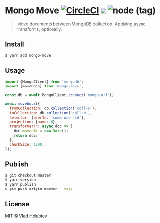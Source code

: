 # Mongo Move [![CircleCI](https://img.shields.io/circleci/project/github/vladgolubev/mongo-move.svg)](https://circleci.com/gh/vladgolubev/mongo-move) ![](https://img.shields.io/badge/code_style-prettier-ff69b4.svg) ![node (tag)](https://img.shields.io/node/v/mongo-move/latest.svg)

> Move documents between MongoDB collection. Applying async transforms, optionally.

## Install

```sh
$ yarn add mongo-move
```

## Usage

```js
import {MongoClient} from 'mongodb';
import {moveDocs} from 'mongo-move';

const db = await MongoClient.connect('mongo-url');

await moveDocs({
  fromCollection: db.collection('coll-a'),
  toCollection: db.collection('coll-b'),
  selector: {userId: 'some-user-id'},
  projection: {name: 0},
  transformerFn: async doc => {
    doc.movedAt = new Date();
    return doc;
  },
  chunkSize: 1000,
});
```

## Publish

```sh
$ git checkout master
$ yarn version
$ yarn publish
$ git push origin master --tags
```

## License

MIT © [Vlad Holubiev](https://vladholubiev.com)
